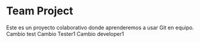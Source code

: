 # Team Project
Este es un proyecto colaborativo donde aprenderemos a usar Git en equipo.
Cambio test
Cambio Tester1
Cambio developer1